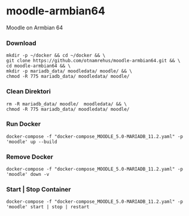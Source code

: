 # moodle-armbian64
Moodle on Armbian 64
### Download 
```
mkdir -p ~/docker && cd ~/docker && \
git clone https://github.com/otnamrehus/moodle-armbian64.git && \
cd moodle-armbian64 && \
mkdir -p mariadb_data/ moodledata/ moodle/ && \ 
chmod -R 775 mariadb_data/ moodledata/ moodle/ 
```
### Clean Direktori
```
rm -R mariadb_data/ moodle/  moodledata/ && \
chmod -R 775 mariadb_data/ moodledata/ moodle/
```
### Run Docker
```
docker-compose -f "docker-compose_MOODLE_5.0-MARIADB_11.2.yaml" -p 'moodle' up --build
```
### Remove Docker
```
docker-compose -f "docker-compose_MOODLE_5.0-MARIADB_11.2.yaml" -p 'moodle' down -v
```
### Start | Stop Container
```
docker-compose -f "docker-compose_MOODLE_5.0-MARIADB_11.2.yaml" -p 'moodle' start | stop | restart
```
